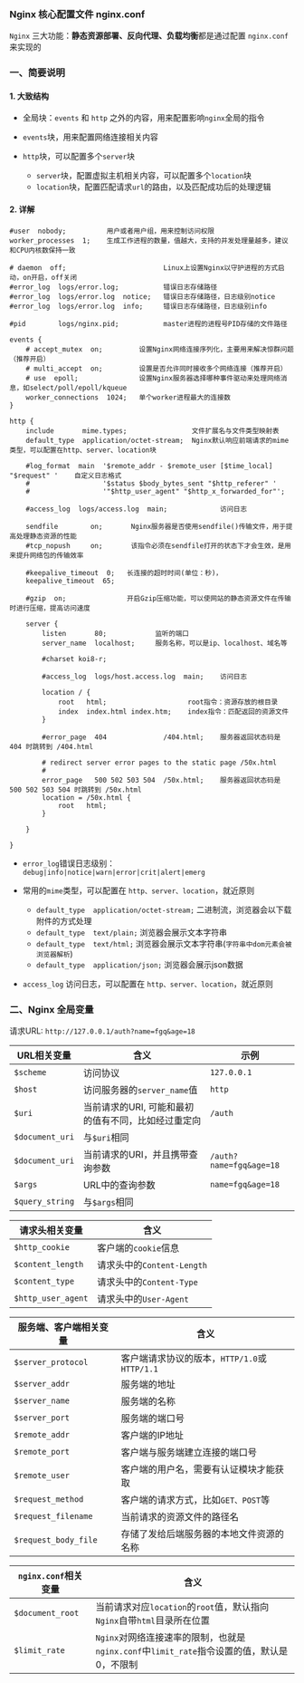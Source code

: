 ### Nginx 核心配置文件 nginx.conf
`Nginx` 三大功能：**静态资源部署、反向代理、负载均衡**都是通过配置 `nginx.conf` 来实现的

### 一、简要说明
#### 1. 大致结构
* 全局块：`events` 和 `http` 之外的内容，用来配置影响`nginx`全局的指令

* `events`块，用来配置网络连接相关内容

* `http`块，可以配置多个`server`块
  * `server`块，配置虚拟主机相关内容，可以配置多个`location`块
  * `location`块，配置匹配请求`url`的路由，以及匹配成功后的处理逻辑

#### 2. 详解

```
#user  nobody;          用户或者用户组，用来控制访问权限
worker_processes  1;    生成工作进程的数量，值越大，支持的并发处理量越多，建议和CPU内核数保持一致

# daemon  off;                        Linux上设置Nginx以守护进程的方式启动，on开启，off关闭
#error_log  logs/error.log;           错误日志存储路径
#error_log  logs/error.log  notice;   错误日志存储路径，日志级别notice
#error_log  logs/error.log  info;     错误日志存储路径，日志级别info

#pid        logs/nginx.pid;           master进程的进程号PID存储的文件路径

events {
    # accept_mutex  on;         设置Nginx网络连接序列化，主要用来解决惊群问题（推荐开启）
    # multi_accept  on;         设置是否允许同时接收多个网络连接（推荐开启）
    # use  epoll;               设置Nginx服务器选择哪种事件驱动来处理网络消息，如select/poll/epoll/kqueue
    worker_connections  1024;   单个worker进程最大的连接数 
}

http {
    include       mime.types;                文件扩展名与文件类型映射表
    default_type  application/octet-stream;  Nginx默认响应前端请求的mime类型，可以配置在http、server、location块

    #log_format  main  '$remote_addr - $remote_user [$time_local] "$request" '    自定义日志格式
    #                  '$status $body_bytes_sent "$http_referer" '
    #                  '"$http_user_agent" "$http_x_forwarded_for"';

    #access_log  logs/access.log  main;             访问日志

    sendfile        on;       Nginx服务器是否使用sendfile()传输文件，用于提高处理静态资源的性能          
    #tcp_nopush     on;       该指令必须在sendfile打开的状态下才会生效，是用来提升网络包的传输效率

    #keepalive_timeout  0;   长连接的超时时间(单位：秒)，
    keepalive_timeout  65;

    #gzip  on;               开启Gzip压缩功能，可以使网站的静态资源文件在传输时进行压缩，提高访问速度

    server {
        listen       80;            监听的端口
        server_name  localhost;     服务名称，可以是ip、localhost、域名等

        #charset koi8-r;

        #access_log  logs/host.access.log  main;    访问日志

        location / {                        
            root   html;                    root指令：资源存放的根目录  
            index  index.html index.htm;    index指令：匹配返回的资源文件
        }

        #error_page  404              /404.html;    服务器返回状态码是 404 时跳转到 /404.html

        # redirect server error pages to the static page /50x.html
        #
        error_page   500 502 503 504  /50x.html;    服务器返回状态码是 500 502 503 504 时跳转到 /50x.html
        location = /50x.html {
            root   html;            
        }

    }

}
```


* `error_log`错误日志级别：`debug|info|notice|warn|error|crit|alert|emerg`

* 常用的`mime`类型，可以配置在 `http、server、location`，就近原则
  * `default_type  application/octet-stream;`   二进制流，浏览器会以下载附件的方式处理
  * `default_type  text/plain;`        浏览器会展示文本字符串
  * `default_type  text/html;`         浏览器会展示文本字符串(`字符串中dom元素会被浏览器解析`)
  * `default_type  application/json;`  浏览器会展示json数据      
  
* `access_log` 访问日志，可以配置在 `http、server、location`，就近原则
  
  
  
### 二、Nginx 全局变量
请求URL: `http://127.0.0.1/auth?name=fgq&age=18`  


| URL相关变量   | 含义        | 示例 |
| ------ | ----------| ---- |
| `$scheme`        |    访问协议                                       | `127.0.0.1` |
| `$host`          |    访问服务器的`server_name`值                     | `http` |
| `$uri`           |    当前请求的URI, 可能和最初的值有不同，比如经过重定向 | `/auth` |
| `$document_uri`  |    与`$uri`相同                                   |  |
| `$document_uri`  |    当前请求的URI，并且携带查询参数                  |`/auth?name=fgq&age=18` |
| `$args`          |    URL中的查询参数                                | `name=fgq&age=18` |
| `$query_string` |    与`$args`相同                                  |  |



| 请求头相关变量   | 含义        | 
| ------ | ----------|
| `$http_cookie`     | 客户端的`cookie`信息 | 
| `$content_length`  | 请求头中的`Content-Length` | 
| `$content_type`    | 请求头中的`Content-Type` | 
| `$http_user_agent` | 请求头中的`User-Agent` | 



| 服务端、客户端相关变量   | 含义        | 
| ------ | ----------|
| `$server_protocol`     | 客户端请求协议的版本，`HTTP/1.0`或`HTTP/1.1` | 
| `$server_addr`  | 服务端的地址 | 
| `$server_name`    | 服务端的名称 | 
| `$server_port` | 服务端的端口号 |
|  `$remote_addr` |   客户端的IP地址| 
|  `$remote_port`  |  客户端与服务端建立连接的端口号| 
|  `$remote_user`  |  客户端的用户名，需要有认证模块才能获取| 
| `$request_method`   |客户端的请求方式，比如`GET、POST`等|
| `$request_filename`   |当前请求的资源文件的路径名|
| `$request_body_file`   |存储了发给后端服务器的本地文件资源的名称|



| `nginx.conf`相关变量   | 含义        | 
| ------ | ----------|
| `$document_root`     | 当前请求对应`location`的`root`值，默认指向`Nginx`自带`html`目录所在位置  | 
| `$limit_rate`  | `Nginx`对网络连接速率的限制，也就是`nginx.conf`中`limit_rate`指令设置的值，默认是0，不限制 | 







